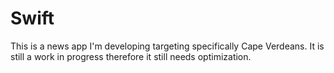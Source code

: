 # Swift
This is a news app I'm developing targeting specifically Cape Verdeans. It is still a work in progress therefore it still needs optimization.

